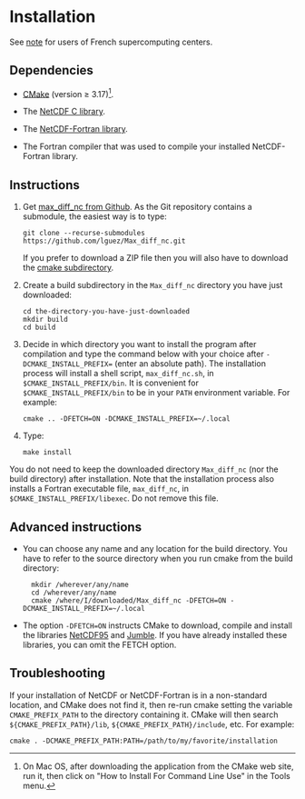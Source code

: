 # Installation

See [note](French_centers.md) for users of French supercomputing
centers.

## Dependencies

- [CMake](https://cmake.org/download) (version ≥ 3.17)[^1].

- The [NetCDF C
  library](https://docs.unidata.ucar.edu/nug/current/getting_and_building_netcdf.html).

- The [NetCDF-Fortran
  library](https://www.unidata.ucar.edu/downloads/netcdf/index.jsp).

- The Fortran compiler that was used to compile your installed
  NetCDF-Fortran library.

## Instructions

1.  Get [max\_diff\_nc from
    Github](https://github.com/lguez/Max_diff_nc). As the Git
    repository contains a submodule, the easiest way is to type:

		git clone --recurse-submodules https://github.com/lguez/Max_diff_nc.git

    If you prefer to download a ZIP file then you will also have to
    download the [cmake subdirectory](https://github.com/lguez/cmake).

2.  Create a build subdirectory in the `Max_diff_nc` directory you
    have just downloaded:

        cd the-directory-you-have-just-downloaded
        mkdir build
        cd build

3.  Decide in which directory you want to install the program after
    compilation and type the command below with your choice after
    `-DCMAKE_INSTALL_PREFIX=` (enter an absolute path). The
    installation process will install a shell script,
    `max_diff_nc.sh`, in `$CMAKE_INSTALL_PREFIX/bin`. It is convenient
    for `$CMAKE_INSTALL_PREFIX/bin` to be in your `PATH` environment
    variable. For example:

        cmake .. -DFETCH=ON -DCMAKE_INSTALL_PREFIX=~/.local

4.  Type:

        make install

You do not need to keep the downloaded directory `Max_diff_nc` (nor
the build directory) after installation. Note that the installation
process also installs a Fortran executable file, `max_diff_nc`, in
`$CMAKE_INSTALL_PREFIX/libexec`. Do not remove this file.

## Advanced instructions

- You can choose any name and any location for the build
  directory. You have to refer to the source directory when you run
  cmake from the build directory:

		mkdir /wherever/any/name
		cd /wherever/any/name
		cmake /where/I/downloaded/Max_diff_nc -DFETCH=ON -DCMAKE_INSTALL_PREFIX=~/.local

- The option `-DFETCH=ON` instructs CMake to download, compile and
  install the libraries [NetCDF95](https://lguez.github.io/NetCDF95)
  and
  [Jumble](https://www.lmd.jussieu.fr/~lguez/Jumble_site/index.html). If
  you have already installed these libraries, you can omit the FETCH
  option.

## Troubleshooting

If your installation of NetCDF or NetCDF-Fortran is in a non-standard
location, and CMake does not find it, then re-run cmake setting the
variable `CMAKE_PREFIX_PATH` to the directory containing it. CMake
will then search `${CMAKE_PREFIX_PATH}/lib`,
`${CMAKE_PREFIX_PATH}/include`, etc. For example:

	cmake . -DCMAKE_PREFIX_PATH:PATH=/path/to/my/favorite/installation

[^1]: On Mac OS, after downloading the application from the CMake web
    site, run it, then click on "How to Install For Command Line Use"
    in the Tools menu.
